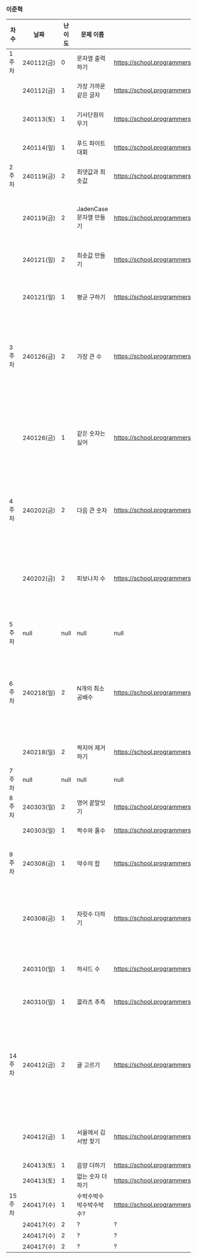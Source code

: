 
### 이준혁
|차수|날짜|난이도|문제 이름|URL|비고|
|----|----|----|----|----|----|
|1주차|240112(금)|0|문자열 출력하기|https://school.programmers.co.kr/learn/courses/30/lessons/181952|코딩 기초 트레이닝 (js 문법연습)|
||240112(금)|1|가장 가까운 같은 글자|https://school.programmers.co.kr/learn/courses/30/lessons/142086|연습문제, includes와 lastIndexOf의 사용법|
||240113(토)|1|기사단원의 무기|https://school.programmers.co.kr/learn/courses/30/lessons/136798|연습문제, 약수의 시간복잡도 해결 (sqrt 활용)|
||240114(일)|1|푸드 파이트 대회|https://school.programmers.co.kr/learn/courses/30/lessons/134240|연습문제, 배열의 split과 join을 활용한 문자열 뒤집기|
|2주차|240119(금)|2|최댓값과 최솟값|https://school.programmers.co.kr/learn/courses/30/lessons/12939|연습문제, 문자열을 split으로 배열화하여 정렬|
||240119(금)|2|JadenCase 문자열 만들기|https://school.programmers.co.kr/learn/courses/30/lessons/12951|연습문제, 아스키코드로 풀어도 되겠지만 정규표현식과 toLowerCase와 toUpperCase를 활용해서 해결|
||240121(일)|2|최솟값 만들기|https://school.programmers.co.kr/learn/courses/30/lessons/12941|연습문제, sort에 화살표 함수 적용하여 푸는 일반 수학 문제|
||240121(일)|1|평균 구하기|https://school.programmers.co.kr/learn/courses/30/lessons/12944|연습문제, 2문제가 시간복잡도가 터져서,, 일단 제출합니다,, 터진 문제 더 풀어올게요,,|
|3주차|240126(금)|2|가장 큰 수|https://school.programmers.co.kr/learn/courses/30/lessons/42746|코딩테스트 고득점 Kit(정렬), 쉬운데 어려웠다. 아무래도 자바와 달리 형이 구분되지 않아 문자열에서의 연산에 대한 이해를 바탕으로 sort 기준을 삼는 것이 중요할듯|
||240126(금)|1|같은 숫자는 싫어|https://school.programmers.co.kr/learn/courses/30/lessons/12906|코딩테스트 고득점 Kit(스택/큐), 스택/큐라는 부분에 집착해 직접 구현해야하나 고민했는데, 입출력마다의 LIFO나 FIFO를 고민할 필요가 없었기에 인덱스 단위의 비교만으로 처리되는 간단한 문제|
|4주차|240202(금)|2|다음 큰 숫자|https://school.programmers.co.kr/learn/courses/30/lessons/12911|연습문제, 뭔가 자바스크립트 특유의 문자열도 연산이 된다는 점을 활용하면 효율성 테스트에 걸리지 않을거라 생각했는데 통과했다!|
||240202(금)|2|피보나치 수|https://school.programmers.co.kr/learn/courses/30/lessons/12945|연습문제, 오랜만에 푼 피보나치. 당연히 재귀로 풀면 시간초과가 나기에 차곡차곡 for문을 이용해서 해결. 메모이제이션까지 해야하나 싶긴했는데 2단계라 그정도까지는 필요가 없는듯 싶다.|
|5주차|null|null|null|null|프로젝트 마지막 주간이었는데 미리미리 할 걸,,|
|6주차|240218(일)|2|N개의 최소공배수|https://school.programmers.co.kr/learn/courses/30/lessons/12953|연습문제, gcd, lcm 문제도 오랜만에 풀었다. 생각하기 싫어서 효율 박살나게 인덱스 하나씩 줄여가며 풀었지만, 메모이제이션과 sort할 때 두 개씩 범위를 줄여가며 저장하면 효율이 많이 증가할 것으로 예상된다.|
||240218(일)|2|짝지어 제거하기|https://school.programmers.co.kr/learn/courses/30/lessons/12973|2017 팁스타운, 스택으로 해결하면 어렵지 않게 풀린다.|
|7주차|null|null|null|null|개인 일정 이슈|
|8주차|240303(일)|2|영어 끝말잇기|https://school.programmers.co.kr/learn/courses/30/lessons/12981|인덱스에 따라 조건문 분기 처리하는 문제|
||240303(일)|1|짝수와 홀수|https://school.programmers.co.kr/learn/courses/30/lessons/12937|하루 양심을 팔았읍니다,,|
|9주차|240308(금)|1|약수의 합|https://school.programmers.co.kr/learn/courses/30/lessons/12928|원래 알고있던 효율적인 약수 문제, 그런데 중복 제거를 안해서 한 번 틀렸다. 주의해서 풀기|
||240308(금)|1|자릿수 더하기|https://school.programmers.co.kr/learn/courses/30/lessons/12931|각 자리수 구하는 건 나눗셈으로도 효율이 괜찮다 생각하여 품. stack으로 유사하게 풀거나 slice, split 등 문자열 해결 방식을 이용해도 될듯|
||240310(일)|1|하샤드 수|https://school.programmers.co.kr/learn/courses/30/lessons/12947|하샤드 수라는 개념을 처음 알았다. toString과 parseInt를 통한 형변환 연습|
||240310(일)|1|콜라츠 추측|https://school.programmers.co.kr/learn/courses/30/lessons/12943|콜라츠 추측, 반복문+조건문으로 해결하는 간단한 문제|
|14주차|240412(금)|2|귤 고르기|https://school.programmers.co.kr/learn/courses/30/lessons/138476|로직은 잘 풀었는데 반례들이 많이 나왔다. 원인은 java와 다르게 js의 sort 부분에서 숫자로 정렬된 게 아닌 문자열로 정렬되기 때문이었다. tangerine.sort((a,b) => (a-b)); 를 통해 숫자 정렬 기준으로 바꿔주니 해결!|
||240412(금)|1|서울에서 김서방 찾기|https://school.programmers.co.kr/learn/courses/30/lessons/12919|그리디 문제 하나 풀다가 밥 못먹었는데 벌금까지 내자니 서러워서 방지용으로 하나 풉니다,,|
||240413(토)|1|음양 더하기|https://school.programmers.co.kr/learn/courses/30/lessons/76501|간단한 조건문 문제|
||240413(토)|1|없는 숫자 더하기|https://school.programmers.co.kr/learn/courses/30/lessons/86051|아이디어 계산 문제|
|15주차|240417(수)|1|수박수박수박수박수박수?|https://school.programmers.co.kr/learn/courses/30/lessons/12922|수요일엔 수박문제|
||240417(수)|2|?|?|?|
||240417(수)|2|?|?|?|
||240417(수)|2|?|?|?|
